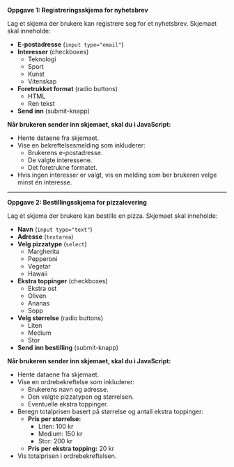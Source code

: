 **Oppgave 1: Registreringsskjema for nyhetsbrev**

Lag et skjema der brukere kan registrere seg for et nyhetsbrev. Skjemaet skal inneholde:

- **E-postadresse** (`input type="email"`)
- **Interesser** (checkboxes)
    - Teknologi
    - Sport
    - Kunst
    - Vitenskap
- **Foretrukket format** (radio buttons)
    - HTML
    - Ren tekst
- **Send inn** (submit-knapp)

**Når brukeren sender inn skjemaet, skal du i JavaScript:**

- Hente dataene fra skjemaet.
- Vise en bekreftelsesmelding som inkluderer:
    - Brukerens e-postadresse.
    - De valgte interessene.
    - Det foretrukne formatet.
- Hvis ingen interesser er valgt, vis en melding som ber brukeren velge minst én interesse.

---

**Oppgave 2: Bestillingsskjema for pizzalevering**

Lag et skjema der brukere kan bestille en pizza. Skjemaet skal inneholde:

- **Navn** (`input type="text"`)
- **Adresse** (`textarea`)
- **Velg pizzatype** (`select`)
    - Margherita
    - Pepperoni
    - Vegetar
    - Hawaii
- **Ekstra toppinger** (checkboxes)
    - Ekstra ost
    - Oliven
    - Ananas
    - Sopp
- **Velg størrelse** (radio buttons)
    - Liten
    - Medium
    - Stor
- **Send inn bestilling** (submit-knapp)

**Når brukeren sender inn skjemaet, skal du i JavaScript:**

- Hente dataene fra skjemaet.
- Vise en ordrebekreftelse som inkluderer:
    - Brukerens navn og adresse.
    - Den valgte pizzatypen og størrelsen.
    - Eventuelle ekstra toppinger.
- Beregn totalprisen basert på størrelse og antall ekstra toppinger:
    - **Pris per størrelse:**
        - Liten: 100 kr
        - Medium: 150 kr
        - Stor: 200 kr
    - **Pris per ekstra topping:** 20 kr
- Vis totalprisen i ordrebekreftelsen.